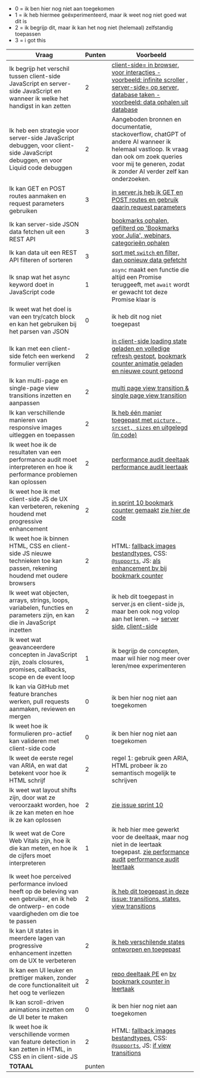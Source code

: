 * 0 = ik ben hier nog niet aan toegekomen 
* 1 = ik heb hiermee geëxperimenteerd, maar ik weet nog niet goed wat dit is
* 2 = ik begrijp dit, maar ik kan het nog niet (helemaal) zelfstandig toepassen 
* 3 = i got this

| Vraag | Punten | Voorbeeld |
|-------|--------|-----------|
| Ik begrijp het verschil tussen client-side JavaScript en server-side JavaScript en wanneer ik welke het handigst in kan zetten | 2 | [client-side= in browser, voor interacties - voorbeeld: infinite scroller](https://github.com/julia-stevens/user-experience-enhanced-website/blob/4b6083f4d0edf20cfde4b2a64f00cf5563ffda17/public/scripts/index.js#L1-L21) , [server-side= op server, database taken - voorbeeld: data ophalen uit database](https://github.com/julia-stevens/user-experience-enhanced-website/blob/4b6083f4d0edf20cfde4b2a64f00cf5563ffda17/server.js#L28-L29) |
| Ik heb een strategie voor server-side JavaScript debuggen, voor client-side JavaScript debuggen, en voor Liquid code debuggen | 2 | Aangeboden bronnen en documentatie, stackoverflow, chatGPT of andere AI wanneer ik helemaal vastloop. Ik vraag dan ook om zoek queries voor mij te generen, zodat ik zonder AI verder zelf kan onderzoeken. |
| Ik kan GET en POST routes aanmaken en request parameters gebruiken | 3 | [in server.js heb ik GET en POST routes en gebruik daarin request parameters](https://github.com/julia-stevens/user-experience-enhanced-website/blob/main/server.js) |
| Ik kan server-side JSON data fetchen uit een REST API | 3 | [bookmarks ophalen, gefilterd op 'Bookmarks voor Julia', webinars, categorieën ophalen](https://github.com/julia-stevens/user-experience-enhanced-website/blob/4b6083f4d0edf20cfde4b2a64f00cf5563ffda17/server.js#L161-L181) |
| Ik kan data uit een REST API filteren of sorteren | 3 | [sort met `switch` en filter, dan opnieuw data gefetcht](https://github.com/julia-stevens/user-experience-enhanced-website/blob/4b6083f4d0edf20cfde4b2a64f00cf5563ffda17/server.js#L82-L109) |
| Ik snap wat het async keyword doet in JavaScript code | 1 | `async` maakt een functie die altijd een Promise teruggeeft, met `await` wordt er gewacht tot deze Promise klaar is |
| Ik weet wat het doel is van een try/catch block en kan het gebruiken bij het parsen van JSON | 0 | ik heb dit nog niet toegepast |
| Ik kan met een client-side fetch een werkend formulier verrijken | 2 | [in client-side loading state geladen en volledige refresh gestopt](https://github.com/julia-stevens/user-experience-enhanced-website/blob/4b6083f4d0edf20cfde4b2a64f00cf5563ffda17/public/scripts/bookmarks.js#L1-L30), [bookmark counter animatie geladen en nieuwe count getoond](https://github.com/julia-stevens/user-experience-enhanced-website/blob/4b6083f4d0edf20cfde4b2a64f00cf5563ffda17/public/scripts/bookmarks.js#L33-L49) |
| Ik kan multi-page en single-page view transitions inzetten en aanpassen | 2 | [multi page view transition & single page view transition](https://github.com/julia-stevens/user-experience-enhanced-website/blob/main/public/styles/viewtransitions.css) |
| Ik kan verschillende manieren van responsive images uitleggen en toepassen | 2 | [Ik heb één manier toegepast met `picture, srcset, sizes` en uitgelegd (in code)](https://github.com/julia-stevens/user-experience-enhanced-website/blob/aeb038d7fb9e002d3d1155a4101bfda5b3d6434b/views/partials/webinar-card.liquid#L5-L32) |
| Ik weet hoe ik de resultaten van een performance audit moet interpreteren en hoe ik performance problemen kan oplossen | 2 | [performance audit deeltaak](https://github.com/julia-stevens/performance-audit) [performance audit leertaak](https://github.com/julia-stevens/user-experience-enhanced-website/issues/8)|
| Ik weet hoe ik met client-side JS de UX kan verbeteren, rekening houdend met progressive enhancement | 2 | [in sprint 10 bookmark counter gemaakt](https://github.com/julia-stevens/user-experience-enhanced-website/issues/17) [zie hier de code](https://github.com/julia-stevens/user-experience-enhanced-website/blob/aeb038d7fb9e002d3d1155a4101bfda5b3d6434b/public/scripts/bookmarks.js#L33-L49)|
| Ik weet hoe ik binnen HTML, CSS en client-side JS nieuwe technieken toe kan passen, rekening houdend met oudere browsers | 2 | HTML: [fallback images bestandtypes](https://github.com/julia-stevens/user-experience-enhanced-website/blob/4a5cc5c6d8a18a6ea81779b5b3072f41234111a4/views/partials/webinar-card.liquid#L5-L32 ), CSS: [`@supports`](https://github.com/julia-stevens/user-experience-enhanced-website/blob/aeb038d7fb9e002d3d1155a4101bfda5b3d6434b/public/styles/header.css#L45-L53), JS: [als enhancement bv bij bookmark counter](https://github.com/julia-stevens/user-experience-enhanced-website/blob/aeb038d7fb9e002d3d1155a4101bfda5b3d6434b/public/scripts/bookmarks.js#L33-L49) |
| Ik weet wat objecten, arrays, strings, loops, variabelen, functies en parameters zijn, en kan die in JavaScript inzetten | 2 | ik heb dit toegepast in server.js en client-side js, maar ben ook nog volop aan het leren. --> [server side](https://github.com/julia-stevens/user-experience-enhanced-website/blob/main/server.js), [client-side](https://github.com/julia-stevens/user-experience-enhanced-website/blob/main/public/scripts/bookmarks.js) |
| Ik weet wat geavanceerdere concepten in JavaScript zijn, zoals closures, promises, callbacks, scope en de event loop | 1 | ik begrijp de concepten, maar wil hier nog meer over leren/mee experimenteren |
| Ik kan via GitHub met feature branches werken, pull requests aanmaken, reviewen en mergen | 0 | ik ben hier nog niet aan toegekomen |
| Ik weet hoe ik formulieren pro-actief kan valideren met client-side code | 0 | ik ben hier nog niet aan toegekomen |
| Ik weet de eerste regel van ARIA, en wat dat betekent voor hoe ik HTML schrijf | 2 | regel 1: gebruik geen ARIA, HTML probeer ik zo semantisch mogelijk te schrijven |
| Ik weet wat layout shifts zijn, door wat ze veroorzaakt worden, hoe ik ze kan meten en hoe ik ze kan oplossen | 2 | [zie issue sprint 10](https://github.com/julia-stevens/user-experience-enhanced-website/issues/8) |
| Ik weet wat de Core Web Vitals zijn, hoe ik die kan meten, en hoe ik de cijfers moet interpreteren | 1 | ik heb hier mee gewerkt voor de deeltaak, maar nog niet in de leertaak toegepast. [zie performance audit](https://github.com/julia-stevens/performance-audit) [performance audit leertaak](https://github.com/julia-stevens/user-experience-enhanced-website/issues/8) |
| Ik weet hoe perceived performance invloed heeft op de beleving van een gebruiker, en ik heb de ontwerp- en code vaardigheden om die toe te passen | 2 | [ik heb dit toegepast in deze issue: transitions, states, view transitions](https://github.com/julia-stevens/user-experience-enhanced-website/issues/16) |
| Ik kan UI states in meerdere lagen van progressive enhancement inzetten om de UX te verbeteren | 2 | [ik heb verschilende states ontworpen en toegepast](https://github.com/julia-stevens/user-experience-enhanced-website/issues/16) |
| Ik kan een UI leuker en prettiger maken, zonder de core functionaliteit uit het oog te verliezen | 2 | [repo deeltaak PE](https://github.com/julia-stevens/progressive-enhancement) en [bv bookmark counter in leertaak](https://github.com/julia-stevens/user-experience-enhanced-website/issues/17) |
| Ik kan scroll-driven animations inzetten om de UI beter te maken | 0 | ik ben hier nog niet aan toegekomen |
| Ik weet hoe ik verschillende vormen van feature detection in kan zetten in HTML, in CSS en in client-side JS | 2 | HTML: [fallback images bestandtypes](https://github.com/julia-stevens/user-experience-enhanced-website/blob/4a5cc5c6d8a18a6ea81779b5b3072f41234111a4/views/partials/webinar-card.liquid#L5-L32 ), CSS: [`@supports`](https://github.com/julia-stevens/user-experience-enhanced-website/blob/aeb038d7fb9e002d3d1155a4101bfda5b3d6434b/public/styles/header.css#L45-L53), JS: [if view transitions](https://github.com/julia-stevens/user-experience-enhanced-website/blob/aeb038d7fb9e002d3d1155a4101bfda5b3d6434b/public/scripts/bookmarks.js#L54) |
| **TOTAAL** | punten |